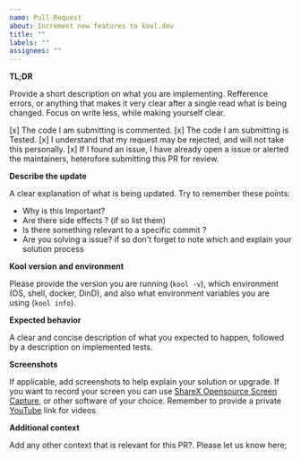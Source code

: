 ```yaml
---
name: Pull Request
about: Increment new features to kool.dev
title: ""
labels: ""
assignees: ""
---
```


**TL;DR**

Provide a short description on what you are implementing. Refference errors, or anything that makes it very clear after a single read what is being changed. Focus on write less, while making yourself clear.

[x] The code I am submitting is commented.
[x] The code I am submitting is Tested.
[x] I understand that my request may be rejected, and will not take this personally.
[x] If I found an issue, I have already open a issue or alerted the maintainers, heterofore submitting this PR for review.

**Describe the update**

A clear explanation of what is being updated. Try to remember these points:

-   Why is this Important?
-   Are there side effects ? (if so list them)
-   Is there something relevant to a specific commit ?
-   Are you solving a issue? if so don't forget to note which and explain your solution process

**Kool version and environment**

Please provide the version you are running (`kool -v`), which environment (OS, shell, docker, DinD), and also what environment variables you are using (`kool info`).

**Expected behavior**

A clear and concise description of what you expected to happen, followed by a description on implemented tests.

**Screenshots**

If applicable, add screenshots to help explain your solution or upgrade. If you want to record your screen you can use [ShareX Opensource Screen Capture](https://getsharex.com), or other software of your choice. Remember to provide a private [YouTube](https://youtube.com) link for videos

**Additional context**

Add any other context that is relevant for this PR?. Please let us know here;
